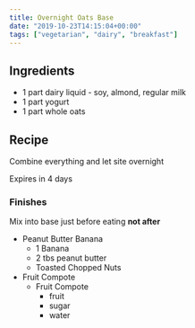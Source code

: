 ```yaml
---
title: Overnight Oats Base
date: "2019-10-23T14:15:04+00:00"
tags: ["vegetarian", "dairy", "breakfast"]
---
```


## Ingredients

- 1 part dairy liquid - soy, almond, regular milk
- 1 part yogurt 
- 1 part whole oats

## Recipe

Combine everything  and let site overnight

Expires in 4 days

### Finishes
Mix into base just before eating **not after**

- Peanut Butter Banana
    - 1 Banana
    - 2 tbs peanut butter
    - Toasted Chopped Nuts
- Fruit Compote
    - Fruit Compote
        - fruit
        - sugar
        - water

